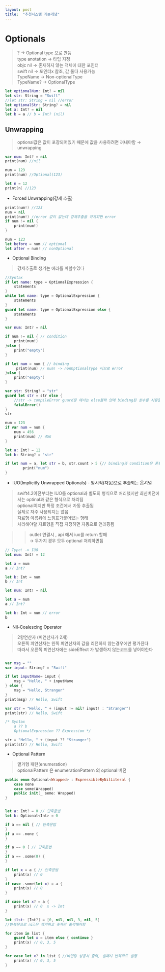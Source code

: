 ```yaml
---
layout: post
title:  "추천시스템 기본개념"
---
```


# Optionals

> ? → Optional type 으로 만듬  
type anotation → 타입 지정    
objc nil → 존재하지 않는 객체에 대한 포인터  
swift nil → 포인터x 참조, 값 둘다 사용가능  
TypeName → Non-optionalType  
TypeName? → OptionalType

```swift
let optionalNum: Int? = nil
let str: String = "Swift"
//let str: String = nil //error
let optionalStr: String? = nil 
let a: Int? = nil
let b = a // b = Int? (nil)
```

## Unwrapping

> optional값은 값이 포장되어있기 때문에 값을 사용하려면 꺼내야함 → unwrapping

```swift
var num: Int? = nil
print(num) //nil

num = 123
print(num) //Optional(123)

let n = 12 
print(n) //123
```

- Forced Unwrapping(강제 추출)

```swift
print(num!) //123
num = nil
print(num!) //error 값이 없는데 강제추출을 하게되면 error
if num != nil {
	print(num!) 
}

num = 123
let before = num // optional
let after = num! // nonOptional
```

- Optional Binding

> 강제추출로 생기는 에러를 피할수있다

```swift
//Syntax
if let name: type = OptionalExpression {
	statements
}
while let name: type = OptionalExpression {
	statements
}
guard let name: type = OptionalExpression else {
	statements
}

var num: Int? = nil

if num != nil { // condition
	print(num!)
}else {
	print("empty")
}

if let num = num { // binding
	 print(num) // num! -> nonOptionalType 이므로 error
}else {
	print("empty")
}

var str: String? = "str"
guard let str = str else {
	//str -> compileError guard문 에서는 else블럭 안에 binding된 상수를 사용할수 없다
	fatalError()
}
str

num = 123
if var num = num {
	num = 456
	print(num) // 456
}

let a: Int? = 12
let b: String? = "str"

if let num = a, let str = b, str.count > 5 {// binding과 condition은 혼용가능
		print("num")
}
```

- IUO(Implicitly Unwrapped Optionals) - 암시적(자동)으로 추출되는 옵셔널

> swift4.2이전부터는 IUO를 optional과 별도의 형식으로 처리했지만
최신버전에서는 optinal과 같은 형식으로 처리됨  
optional이지만 특정 조건에서 자동 추출됨   
실제로 자주 사용되지는 않음   
자료형 이름뒤에 느낌표가붙어있는 형태   
처리해야할 자료형을 직접 지정하면 자동으로 언래핑됨

>> outlet 연결시 , api 에서 iuo를 return 할때   
>> → 두가지 경우 모두 optional 처리하면됨

```swift
// Type! -> IUO
let num: Int! = 12

let a = num 
a // Int? 

let b: Int = num
b // Int
```

```swift
let num: Int! = nil

let a = num 
a // Int? 

let b: Int = num // error
b 
```

- Nil-Coalescing Operator

> 2항연산자 (피연산자가 2개)   
오른쪽 피연산자는 왼쪽 피연산자의 값을 리턴하지 않는경우에만 평가된다   
따라서 오른쪽 피연산자에는 sideEffect 가 발생하지 않는코드를 넣어야한다

```swift

var msg = ""
var input: String? = "Swift"

if let inputName= input {
	msg = "Hello, " + inputName
} else {
	msg = "Hello, Stranger"
}
print(msg) // Hello, Swift

var str = "Hello, " + (input != nil? input! : "Stranger")
print(str) // Hello, Swift
```

```Swift
/* Syntax
	a ?? b
	OptionalExpression ?? Expression */

str = "Hello, " + (input ?? "Stranger")
print(str) // Hello, Swift
```

- Optional Pattern

> 열거형 패턴(enumeration)   
optionalPattern 은 enumerationPattern 의 optional 버전

```swift
public enum Optional<Wrapped> : ExpressibleByNilLiteral {
	case none
	case some(Wrapped)
	public init(_ some: Wrapped)
}
```

```swift

let a: Int? = 0 // 단축문법
let b: Optional<Int> = 0 

if a == nil { // 단축문법
}
if a == .none {
}

if a == 0 { // 단축문법
}
if a == .some(0) {
}

if let x = a { // 단축문법
	print(x) // 0
}
if case .some(let x) = a {
	print(x) // 0
}
```

```Swift
if case let x? = a {
	print(x) // 0  x -> Int
}

let ilst: [Int?] = [0, nil, nil, 3, nil, 5]
//반복문으로 nil은 제거하고 숫자만 출력해야함

for item in list {
	guard let x = item else { continue }
	print(x) // 0, 3, 5
}

for case let x? in list { //바인딩 성공시 출력, 실패시 반복코드 실행
	print(x) // 0, 3, 5 
}
```
